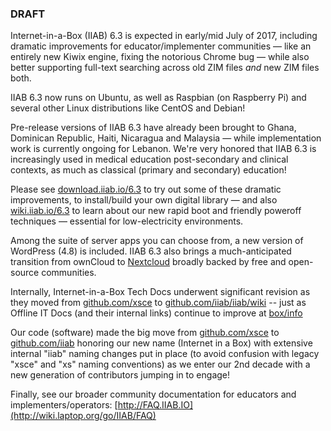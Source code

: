 ### DRAFT

Internet-in-a-Box (IIAB) 6.3 is expected in early/mid July of 2017, including dramatic improvements for educator/implementer communities &mdash; like an entirely new Kiwix engine, fixing the notorious Chrome bug &mdash; while also better supporting full-text searching across old ZIM files *and* new ZIM files both.

IIAB 6.3 now runs on Ubuntu, as well as Raspbian (on Raspberry Pi) and several other Linux distributions like CentOS and Debian!

Pre-release versions of IIAB 6.3 have already been brought to Ghana, Dominican Republic, Haiti, Nicaragua and Malaysia &mdash; while implementation work is currently ongoing for Lebanon.  We're very honored that IIAB 6.3 is increasingly used in medical education post-secondary and clinical contexts, as much as classical (primary and secondary) education!

Please see [download.iiab.io/6.3](http://download.iiab.io/6.3) to try out some of these dramatic improvements, to install/build your own digital library &mdash; and also [wiki.iiab.io/6.3](http://wiki.iiab.io/6.3) to learn about our new rapid boot and friendly poweroff techniques &mdash; essential for low-electricity environments.

Among the suite of server apps you can choose from, a new version of WordPress (4.8) is included.  IIAB 6.3 also brings a much-anticipated transition from ownCloud to [Nextcloud](https://nextcloud.com/) broadly backed by free and open-source communities.

Internally, Internet-in-a-Box Tech Docs underwent significant revision as they moved from [github.com/xsce](https://github.com/xsce) to [github.com/iiab/iiab/wiki](https://github.com/iiab/iiab/wiki) -- just as Offline IT Docs (and their internal links) continue to improve at [box/info](http://box/info)

Our code (software) made the big move from [github.com/xsce](https://github.com/xsce) to [github.com/iiab](http://github.com/iiab) honoring our new name (Internet in a Box) with extensive internal "iiab" naming changes put in place (to avoid confusion with legacy "xsce" and "xs" naming conventions) as we enter our 2nd decade with a new generation of contributors jumping in to engage!

Finally, see our broader community documentation for educators and implementers/operators: [http://FAQ.IIAB.IO](http://wiki.laptop.org/go/IIAB/FAQ)